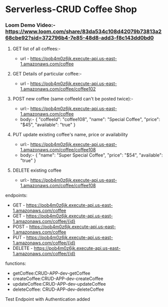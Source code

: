 # Serverless-CRUD Coffee Shop

### Loom Demo Video:- https://www.loom.com/share/83da534c108d42079b73813a268cbe92?sid=372796b4-7e85-48d8-add3-f8c143dd0bd0

1. GET list of all coffees:- 

    - url - https://pob4m0z6jk.execute-api.us-east-1.amazonaws.com/coffee

2. GET Details of particular coffee:-

    - url - https://pob4m0z6jk.execute-api.us-east-1.amazonaws.com/coffee/coffee102

3. POST new coffee (same coffeeId can't be posted twice):-
    
	- url:- https://pob4m0z6jk.execute-api.us-east-1.amazonaws.com/coffee
    - body:-   { "coffeeId": "coffee108", "name": "Special Coffee", "price": "$45", "available": "true" }

4. PUT update existing coffee's name, price or availability 
   
   - url:- https://pob4m0z6jk.execute-api.us-east-1.amazonaws.com/coffee/coffee108
   -  body:-   { "name": "Super Special Coffee", "price": "$54", "available": "true" }

5. DELETE existing coffee
   
   - url:- https://pob4m0z6jk.execute-api.us-east-1.amazonaws.com/coffee/coffee108


endpoints:
-   GET - https://pob4m0z6jk.execute-api.us-east-1.amazonaws.com/coffee
-   GET - https://pob4m0z6jk.execute-api.us-east-1.amazonaws.com/coffee/{id}
-   POST - https://pob4m0z6jk.execute-api.us-east-1.amazonaws.com/coffee
-   PUT - https://pob4m0z6jk.execute-api.us-east-1.amazonaws.com/coffee/{id}
-   DELETE - https://pob4m0z6jk.execute-api.us-east-1.amazonaws.com/coffee/{id}

functions:
- getCoffee:CRUD-APP-dev-getCoffee                                                                              
-   createCoffee:CRUD-APP-dev-createCoffee
-   updateCoffee:CRUD-APP-dev-updateCoffee
-   deleteCoffee: CRUD-APP-dev-deleteCoffee 


Test Endpoint with Authentication added



